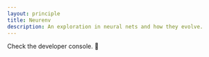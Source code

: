 ```yaml
---
layout: principle
title: Neurenv
description: An exploration in neural nets and how they evolve.
---
```


Check the developer console. 👻

<script type="text/javascript">
  const CLEAR_SCREEN = '\033[2J'
  const shuffle = (arr, n) => arr.sort(() => 0.5 - Math.random()).slice(0, n)
  const rand = (min, max) => Math.random() * (max - min) + min
  const randInt = (min, max) => parseInt(rand(min, max))

  class Neuron {
    constructor(name) {
      this.name = name
    }

    nameWithType() {
      return `${this.constructor.name}:${this.name}`
    }
  }

  class Sensor extends Neuron { }

  class SightSensor extends Sensor { }

  class Urge extends Neuron { }

  class Synapse {
    constructor(from, to, weight, activation) {
      this.from = from
      this.to = to
      this.weight = weight
      this.activation = activation
    }
  }

  class Brain {
    constructor(creature, brainPower) {
      this.creature = creature

      this.sensors = [
        new Sensor('SEE_NORTH'),
        new Sensor('SEE_SOUTH'),
        new Sensor('SEE_EAST'),
        new Sensor('SEE_WEST'),
      ]

      this.innerNeurons = Array.from(Array(brainPower).keys(), (index) => new Neuron(`INNER_${index}`))

      this.urges = [
        new Urge('MOVE_NORTH'),
        new Urge('MOVE_SOUTH'),
        new Urge('MOVE_EAST'),
        new Urge('MOVE_WEST'),
      ]

      this.synapses = []

      this.wireRandomly()
    }

    wireRandomly() {
      shuffle(this.sensors, randInt(1, this.sensors.length))
        .forEach((sensor) => {
          shuffle(this.innerNeurons, randInt(1, this.innerNeurons.length))
            .forEach((innerNeuron) => this.addSynapse(sensor, innerNeuron))
        })

      shuffle(this.innerNeurons, randInt(0, this.innerNeurons.length))
        .forEach((innerNeuronFrom) => {
          shuffle(this.innerNeurons, randInt(0, this.innerNeurons.length))
            .filter((n) => n !== innerNeuronFrom)
            .forEach((innerNeuronTo) => this.addSynapse(innerNeuronFrom, innerNeuronTo))
        })

      shuffle(this.innerNeurons, randInt(1, this.innerNeurons.length))
        .forEach((innerNeuron) => {
          shuffle(this.urges, randInt(1, this.urges.length))
            .forEach((action) => this.addSynapse(innerNeuron, action))
        })
    }

    addSynapse(from, to) {
      this.synapses.push(new Synapse(from, to, Math.random(), Math.random()))
    }

    execute() {
      const urgeWeights = Array.from(Array(this.urges).keys(), (index) => 0)

      this.sensors.forEach(() => {

      })

      return urgeWeights
    }

    log() {
      console.log(
        this.synapses.map((s) => {
          return [s.from.nameWithType(), s.weight.toFixed(1), s.to.nameWithType()].join(' -> ')
        }).join('\n')
      )
    }
  }

  class Creature {
    constructor(world, brainPower) {
      this.world = world
      this.brain = new Brain(this, brainPower)
      this.isDestroyed = false
      this.position = {
        x: randInt(0, this.world.width),
        y: randInt(0, this.world.height),
      }
    }

    adapt() {
      if (this.isDestroyed) {
        return
      }

      this.act( this.brain.execute() )
    }

    act(urgeWeights) {

    }

    symbol() {
      return this.isDestroyed ? 'x' : '*'
    }

    destroy() {
      this.isDestroyed = true
    }
  }

  class World {
    constructor(mapWidth, mapHeight, numberOfCreatures, brainPower) {
      this.width = mapWidth
      this.height = mapHeight
      this.brainPower = brainPower
      this.creatures = Array.from(Array(numberOfCreatures).keys(), () => new Creature(this, brainPower))
    }

    loop(n, delay) {
      this.creatures.forEach((c) => c.adapt())
      this.render()

      if (n <= 0) return

      setTimeout(() => this.loop(n - 1, delay), delay)
    }

    renderCreature(x, y) {
      const creature = this.creatures
        .find((c) => c.position.x === x && c.position.y === y)

      return creature ? creature.symbol() : ' '
    }

    render() {
      const header = Array.from(Array(this.width + 5).keys(), () => '-').join('')
      const rows = []

      for (var y = 0; y <= this.height; y++) {
        const row = []

        for (var x = 0; x <= this.width; x++) {
          row.push(this.renderCreature(x, this.height - y))
        }

        rows.push('| ' + row.join('') + ' |')
      }

      console.log(header + '\n' + rows.join('\n') + '\n' + header)
      console.log('REMAINING: ' + this.creatures.filter((c) => !c.isDestroyed).length)
    }
  }

  const NUMBER_OF_CREATURES = 20
  const MAP_WIDTH = 60
  const MAP_HEIGHT = 15
  const BRAIN_POWER = 4
  const ITERATIONS = 1000
  const ITERATION_DELAY = 100

  const world = new World(MAP_WIDTH, MAP_HEIGHT, NUMBER_OF_CREATURES, BRAIN_POWER)
  world.creatures.forEach((c) => c.brain.log())
  // world.loop(ITERATIONS, ITERATION_DELAY)
  world.render()
</script>
